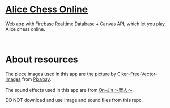 # [Alice Chess Online](https://alice-chess-online.web.app)

Web app with Firebase Realtime Database + Canvas API, which let you play Alice chess online.

<br>

# About resources

The piece images used in this app are [the picture](https://pixabay.com/vectors/chess-pieces-set-symbols-game-26774/) by [Clker-Free-Vector-Images](https://pixabay.com/users/clker-free-vector-images-3736/) from [Pixabay](https://pixabay.com/).

The sound effects used in this app are from [On-Jin ～音人～](https://on-jin.com/).

DO NOT download and use image and sound files from this repo.
